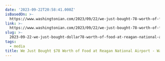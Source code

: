 ```yaml
---
date: '2023-09-22T20:58:41.000Z'
isBasedOn: >-
  https://www.washingtonian.com/2023/09/22/we-just-bought-78-worth-of-food-at-reagan-national-airport/
link: >-
  https://www.washingtonian.com/2023/09/22/we-just-bought-78-worth-of-food-at-reagan-national-airport/
slug: >-
  2023-09-22-we-just-bought-dollar78-worth-of-food-at-reagan-national-airport-washingtonian
tags:
  - media
title: We Just Bought $78 Worth of Food at Reagan National Airport - Washingtonian
---
```


